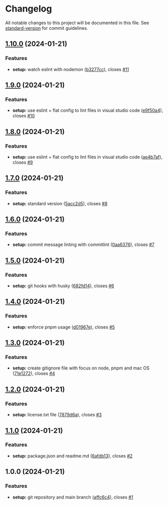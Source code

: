 # Changelog

All notable changes to this project will be documented in this file. See [standard-version](https://github.com/conventional-changelog/standard-version) for commit guidelines.

## [1.10.0](https://github.com/erichosick/hela-template-canonical/compare/v1.9.0...v1.10.0) (2024-01-21)


### Features

* **setup:** watch eslint with nodemon ([b3277cc](https://github.com/erichosick/hela-template-canonical/commit/b3277cc326436a90c8650dbb72b50bbfd6d297a1)), closes [#11](https://github.com/erichosick/hela-template-canonical/issues/11)

## [1.9.0](https://github.com/erichosick/hela-template-canonical/compare/v1.8.0...v1.9.0) (2024-01-21)


### Features

* **setup:** use eslint + flat config to lint files in visual studio code ([e9f50a4](https://github.com/erichosick/hela-template-canonical/commit/e9f50a4e2239909c7734262b4990efc515812215)), closes [#10](https://github.com/erichosick/hela-template-canonical/issues/10)

## [1.8.0](https://github.com/erichosick/hela-template-canonical/compare/v1.7.0...v1.8.0) (2024-01-21)


### Features

* **setup:** use eslint + flat config to lint files in visual studio code ([ae4b7af](https://github.com/erichosick/hela-template-canonical/commit/ae4b7af7c200605e25dce88bb6506d3799ae2187)), closes [#9](https://github.com/erichosick/hela-template-canonical/issues/9)

## [1.7.0](https://github.com/erichosick/hela-template-canonical/compare/v1.6.0...v1.7.0) (2024-01-21)


### Features

* **setup:** standard version ([5acc2d5](https://github.com/erichosick/hela-template-canonical/commit/5acc2d577e90073f9f770ea154983856a25ea0e0)), closes [#8](https://github.com/erichosick/hela-template-canonical/issues/8)

## [1.6.0](https://github.com/erichosick/hela-template-canonical/compare/v1.5.0...v1.6.0) (2024-01-21)


### Features

* **setup:** commit message linting with commitlint ([0aa6376](https://github.com/erichosick/hela-template-canonical/commit/0aa63763a4aa467bbad1d6898f14a0d1522e9d1c)), closes [#7](https://github.com/erichosick/hela-template-canonical/issues/7)

## [1.5.0](https://github.com/erichosick/hela-template-canonical/compare/v1.4.0...v1.5.0) (2024-01-21)


### Features

* **setup:** git hooks with husky ([682fd14](https://github.com/erichosick/hela-template-canonical/commit/682fd142b767804c7953099600af969040870cc4)), closes [#6](https://github.com/erichosick/hela-template-canonical/issues/6)

## [1.4.0](https://github.com/erichosick/hela-template-canonical/compare/v1.3.0...v1.4.0) (2024-01-21)


### Features

* **setup:** enforce pnpm usage ([d01967e](https://github.com/erichosick/hela-template-canonical/commit/d01967ed5c0469c65e41893bcb43072d3e4e2bc8)), closes [#5](https://github.com/erichosick/hela-template-canonical/issues/5)

## [1.3.0](https://github.com/erichosick/hela-template-canonical/compare/v1.2.0...v1.3.0) (2024-01-21)


### Features

* **setup:** create gitignore file with focus on node, pnpm and mac OS ([71e1272](https://github.com/erichosick/hela-template-canonical/commit/71e1272c906988ec01fa7b39b85cd7c036f4fea6)), closes [#4](https://github.com/erichosick/hela-template-canonical/issues/4)

## [1.2.0](https://github.com/erichosick/hela-template-canonical/compare/v1.1.0...v1.2.0) (2024-01-21)


### Features

* **setup:** license.txt file ([7879d6a](https://github.com/erichosick/hela-template-canonical/commit/7879d6a9d122963ed80242c465c4fd132d787e48)), closes [#3](https://github.com/erichosick/hela-template-canonical/issues/3)

## [1.1.0](https://github.com/erichosick/hela-template-canonical/compare/v1.0.0...v1.1.0) (2024-01-21)


### Features

* **setup:** package.json and readme.md ([6afdb13](https://github.com/erichosick/hela-template-canonical/commit/6afdb13e6778f65e5444a011f5835483e938b94b)), closes [#2](https://github.com/erichosick/hela-template-canonical/issues/2)

## 1.0.0 (2024-01-21)


### Features

* **setup:** git repository and main branch ([affc6c4](https://github.com/erichosick/hela-template-canonical/commit/affc6c4cc9397d0a4650ec03e90e9555dc84cad9)), closes [#1](https://github.com/erichosick/hela-template-canonical/issues/1)
